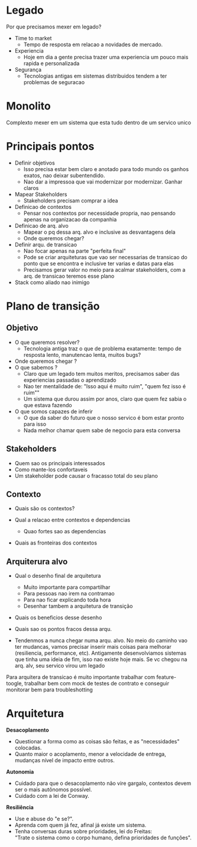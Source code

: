 # Legado

Por que precisamos mexer em legado?

- Time to market
    - Tempo de resposta em relacao a novidades de mercado.
- Experiencia
    - Hoje em dia a gente precisa trazer uma experiencia um pouco mais rapida e personalizada
- Segurança
    - Tecnologias antigas em sistemas distribuidos tendem a ter problemas de seguracao

# Monolito

Complexto mexer em um sistema que esta tudo dentro de um servico unico  

# Principais pontos

- Definir objetivos
    - Isso precisa estar bem claro e anotado para todo mundo os ganhos exatos, nao deixar subentendido.
    - Nao dar a impressoa que vai modernizar por modernizar. Ganhar claros
- Mapear Stakeholders
    - Stakeholders precisam comprar a idea
- Definicao de contextos
    - Pensar nos contextos por necessidade propria, nao pensando apenas na organizacao da companhia
- Definicao de arq. alvo
    - Mapear o pq dessa arq. alvo e inclusive as desvantagens dela
    - Onde queremos chegar?
- Definir arqu. de transicao
    - Nao focar apenas na parte "perfeita final"
    - Pode se criar arquiteturas que vao ser necessarias de transicao do ponto que se encontra e inclusive ter varias e datas para elas
    - Precisamos gerar valor no meio para acalmar stakeholders, com a arq. de transicao teremos esse plano
- Stack como aliado nao inimigo

# Plano de transição

## Objetivo

- O que queremos resolver?
    - Tecnologia antiga traz o que de problema exatamente: tempo de resposta lento, manutencao lenta, muitos bugs?
- Onde queremos chegar ?
- O que sabemos ? 
    - Claro que um legado tem muitos meritos, precisamos saber das experiencias passadas o aprendizado
    - Nao ter mentalidade de: "Isso aqui é muito ruim", "quem fez isso é ruim""
    - Um sistema que durou assim por anos, claro que quem fez sabia o que estava fazendo
- O que somos capazes de inferir
    - O que da saber do futuro que o nosso servico é bom estar pronto para isso
    - Nada melhor chamar quem sabe de negocio para esta conversa

## Stakeholders

- Quem sao os principais interessados
- Como mante-los confortaveis
- Um stakeholder pode causar o fracasso total do seu plano

## Contexto

- Quais são os contextos?

- Qual a relacao entre contextos e dependencias
    - Quao fortes sao as dependencias

- Quais as fronteiras dos contextos

## Arquiterura alvo

- Qual o desenho final de arquitetura
    - Muito importante para compartilhar
    - Para pessoas nao irem na contramao
    - Para nao ficar explicando toda hora
    - Desenhar tambem a arquitetura de transição


- Quais os beneficios desse desenho

- Quais sao os pontos fracos dessa arqu.

- Tendenmos a nunca chegar numa arqu. alvo. No meio do caminho vao ter mudancas, vamos precisar inserir mais coisas para melhorar (resiliencia, performance, etc). Antigamente desenvolviamos sistemas que tinha uma ideia de fim, isso nao existe hoje mais. Se vc chegou na arq. alv, seu servico virou um legado



Para arquitera de transicao é muito importante trabalhar com feature-toogle, trabalhar bem com mock de testes de contrato e conseguir monitorar bem para troubleshotting 

# Arquitetura

**Desacoplamento**  
- Questionar a forma como as coisas são feitas, e as "necessidades" colocadas.  
- Quanto maior o acoplamento, menor a velocidade de entrega, mudanças nível de impacto entre outros.  

**Autonomia**  
- Cuidado para que o desacoplamento não vire gargalo, contextos devem ser o mais autônomos possível.  
- Cuidado com a lei de Conway.  

**Resiliência**  
- Use e abuse do "e se?".  
- Aprenda com quem já fez, afinal já existe um sistema.  
- Tenha conversas duras sobre prioridades, lei do Freitas:  
  "Trate o sistema como o corpo humano, defina prioridades de funções".  